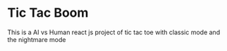 # Tic Tac Boom
This is a AI vs Human react js project of tic tac toe with classic mode and the nightmare mode
